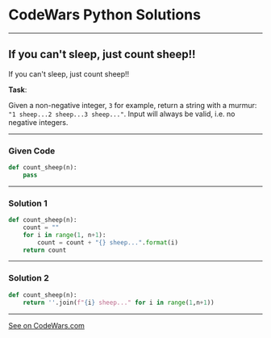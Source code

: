 # CodeWars Python Solutions

---

## If you can't sleep, just count sheep!!

If you can't sleep, just count sheep!!


**Task**:

Given a non-negative integer, `3` for example, return a string with a murmur: `"1 sheep...2 sheep...3 sheep..."`. Input will always be valid, i.e. no negative integers.


---

### Given Code


```python
def count_sheep(n):
    pass
```

---

### Solution 1


```python
def count_sheep(n):
    count = ""
    for i in range(1, n+1):
        count = count + "{} sheep...".format(i)
    return count
```


---

### Solution 2


```python
def count_sheep(n):
    return ''.join(f"{i} sheep..." for i in range(1,n+1))
```

---


[See on CodeWars.com](https://www.codewars.com/kata/5b077ebdaf15be5c7f000077)
